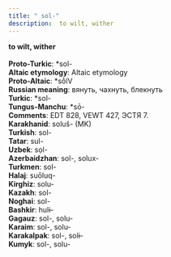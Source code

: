```yaml
---
title: " sol-"
description:  to wilt, wither
---
```

<p data-pagefind-weight="0.5">
<strong> to wilt, wither</strong><br><br>
<strong>Proto-Turkic</strong>:  *sol-<br>
<strong>Altaic etymology</strong>:  Altaic etymology<br>
<strong> Proto-Altaic</strong>:  *sṑlV<br>
<strong>Russian meaning</strong>:  вянуть, чахнуть, блекнуть<br>
<strong>Turkic</strong>:  *sol-<br>
<strong>Tungus-Manchu</strong>:  *sō-<br>
<strong>Comments</strong>:  EDT 828, VEWT 427, ЭСТЯ 7.<br>
<strong>Karakhanid</strong>:  soluš- (MK)<br>
<strong>Turkish</strong>:  sol-<br>
<strong>Tatar</strong>:  sul-<br>
<strong>Uzbek</strong>:  sọl-<br>
<strong>Azerbaidzhan</strong>:  sol-, solux-<br>
<strong>Turkmen</strong>:  sol-<br>
<strong>Halaj</strong>:  suōluq-<br>
<strong>Kirghiz</strong>:  solu-<br>
<strong>Kazakh</strong>:  sol-<br>
<strong>Noghai</strong>:  sol-<br>
<strong>Bashkir</strong>:  hulɨ-<br>
<strong>Gagauz</strong>:  sol-, solu-<br>
<strong>Karaim</strong>:  sol-, solu-<br>
<strong>Karakalpak</strong>:  sol-, solɨ-<br>
<strong>Kumyk</strong>:  sol-, solu-<br>

</p>
